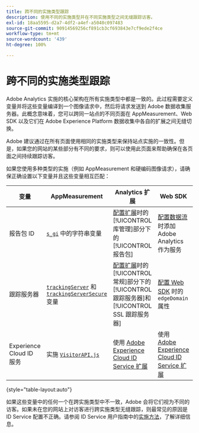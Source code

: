 ```yaml
---
title: 跨不同的实施类型跟踪
description: 使用不同的实施类型并在不同实施类型之间无缝跟踪访客。
exl-id: 18aa5595-d2a7-4df2-a4ef-a5040c097483
source-git-commit: 90914569256cf891cb3cf693843e7cf9ede2f4ce
workflow-type: tm+mt
source-wordcount: '439'
ht-degree: 100%

---
```


# 跨不同的实施类型跟踪

Adobe Analytics 实施的核心架构在所有实施类型中都是一致的。此过程需要定义变量并将这些变量编译到一个图像请求中，然后将请求发送到 Adobe 数据收集服务器。此概念意味着，您可以跨同一站点的不同页面在 AppMeasurement、Web SDK 以及它们在 Adobe Experience Platform 数据收集中各自的扩展之间无缝切换。

Adobe 建议通过在所有页面使用相同的实施类型来保持站点实施的一致性。但是，如果您的网站的某些部分有不同的要求，则可以使用此页面来帮助确保在各页面之间持续跟踪访客。

如果您使用多种类型的实施（例如 AppMeasurement 和硬编码图像请求），请确保正确设置以下变量并且这些变量相互匹配：

| 变量 | AppMeasurement | Analytics 扩展 | Web SDK | Web SDK 扩展 | 硬编码图像请求 |
| --- | --- | --- | --- | --- | --- |
| 报告包 ID | [`s_gi`](../vars/functions/s-gi.md) 中的字符串变量 | [配置扩展](https://experienceleague.adobe.com/docs/experience-platform/tags/extensions/client/analytics/overview.html?lang=zh-Hans)时的[!UICONTROL 库管理]部分下的[!UICONTROL 报告包] | [配置数据流](https://experienceleague.adobe.com/docs/experience-platform/edge/datastreams/configure.html?lang=zh-Hans)时添加 Adobe Analytics 作为服务 | [配置数据流](https://experienceleague.adobe.com/docs/experience-platform/edge/datastreams/configure.html?lang=zh-Hans)时添加 Adobe Analytics 作为服务 | URL `pathname` 的一部分（`/b/ss/` 之后） |
| 跟踪服务器 | [`trackingServer`](../vars/config-vars/trackingserver.md) 和 [`trackingServerSecure`](../vars/config-vars/trackingserversecure.md) 变量 | [配置扩展](https://experienceleague.adobe.com/docs/experience-platform/tags/extensions/client/analytics/overview.html?lang=zh-Hans)时的[!UICONTROL 常规]部分下的[!UICONTROL 跟踪服务器]和[!UICONTROL SSL 跟踪服务器] | [配置 Web SDK](https://experienceleague.adobe.com/docs/experience-platform/edge/fundamentals/configuring-the-sdk.html?lang=zh-Hans) 时的 `edgeDomain` 属性 | [配置扩展](https://experienceleague.adobe.com/docs/experience-platform/edge/extension/web-sdk-extension-configuration.html?lang=zh-Hans)时的[!UICONTROL 边缘域] | 图像请求 URL 的 `hostname` |
| Experience Cloud ID 服务 | 实施 [`VisitorAPI.js`](https://experienceleague.adobe.com/docs/id-service/using/implementation/setup-analytics.html?lang=zh-Hans) | 使用 [Adobe Experience Cloud ID Service 扩展](https://experienceleague.adobe.com/docs/experience-platform/tags/extensions/client/id-service/overview.html?lang=zh-Hans) | 使用 [Adobe Experience Cloud ID Service 扩展](https://experienceleague.adobe.com/docs/experience-platform/tags/extensions/client/id-service/overview.html?lang=zh-Hans) | 使用 [Adobe Experience Cloud ID Service 扩展](https://experienceleague.adobe.com/docs/experience-platform/tags/extensions/client/id-service/overview.html?lang=zh-Hans) | [单独调用 ID Service 服务器](https://experienceleague.adobe.com/docs/id-service/using/implementation/direct-integration.html?lang=zh-Hans)以获取所需 ID |

{style="table-layout:auto"}

如果这些变量中的任何一个在跨实施类型中不一致，Adobe 会将它们视为不同的访客。如果未在您的网站上对访客进行跨实施类型无缝跟踪，则最常见的原因是 ID Service 配置不正确。请参阅 ID Service 用户指南中的[实施方法](https://experienceleague.adobe.com/docs/id-service/using/implementation/implementation-methods.html?lang=zh-Hans)，了解详细信息。
